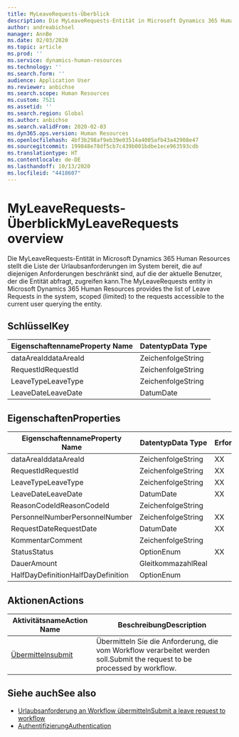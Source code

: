 ```yaml
---
title: MyLeaveRequests-Überblick
description: Die MyLeaveRequests-Entität in Microsoft Dynamics 365 Human Resources stellt die Liste der Urlaubsanforderungen im System bereit, die auf diejenigen Anforderungen beschränkt sind, auf die der aktuelle Benutzer, der die Entität abfragt, zugreifen kann.
author: andreabichsel
manager: AnnBe
ms.date: 02/03/2020
ms.topic: article
ms.prod: ''
ms.service: dynamics-human-resources
ms.technology: ''
ms.search.form: ''
audience: Application User
ms.reviewer: anbichse
ms.search.scope: Human Resources
ms.custom: 7521
ms.assetid: ''
ms.search.region: Global
ms.author: anbichse
ms.search.validFrom: 2020-02-03
ms.dyn365.ops.version: Human Resources
ms.openlocfilehash: 4bf3b298af9eb39e03514a4005afb43a42908e47
ms.sourcegitcommit: 199848e78df5cb7c439b001bdbe1ece963593cdb
ms.translationtype: HT
ms.contentlocale: de-DE
ms.lasthandoff: 10/13/2020
ms.locfileid: "4418607"
---
```

# <a name="myleaverequests-overview"></a><span data-ttu-id="d01df-103">MyLeaveRequests-Überblick</span><span class="sxs-lookup"><span data-stu-id="d01df-103">MyLeaveRequests overview</span></span>

<span data-ttu-id="d01df-104">Die MyLeaveRequests-Entität in Microsoft Dynamics 365 Human Resources stellt die Liste der Urlaubsanforderungen im System bereit, die auf diejenigen Anforderungen beschränkt sind, auf die der aktuelle Benutzer, der die Entität abfragt, zugreifen kann.</span><span class="sxs-lookup"><span data-stu-id="d01df-104">The MyLeaveRequests entity in Microsoft Dynamics 365 Human Resources provides the list of Leave Requests in the system, scoped (limited) to the requests accessible to the current user querying the entity.</span></span>

## <a name="key"></a><span data-ttu-id="d01df-105">Schlüssel</span><span class="sxs-lookup"><span data-stu-id="d01df-105">Key</span></span>

  | <span data-ttu-id="d01df-106">Eigenschaftenname</span><span class="sxs-lookup"><span data-stu-id="d01df-106">Property Name</span></span> | <span data-ttu-id="d01df-107">Datentyp</span><span class="sxs-lookup"><span data-stu-id="d01df-107">Data Type</span></span> |
  |---------------|-----------|
  | <span data-ttu-id="d01df-108">dataAreaId</span><span class="sxs-lookup"><span data-stu-id="d01df-108">dataAreaId</span></span>    | <span data-ttu-id="d01df-109">Zeichenfolge</span><span class="sxs-lookup"><span data-stu-id="d01df-109">String</span></span>    |
  | <span data-ttu-id="d01df-110">RequestId</span><span class="sxs-lookup"><span data-stu-id="d01df-110">RequestId</span></span>     | <span data-ttu-id="d01df-111">Zeichenfolge</span><span class="sxs-lookup"><span data-stu-id="d01df-111">String</span></span>    |
  | <span data-ttu-id="d01df-112">LeaveType</span><span class="sxs-lookup"><span data-stu-id="d01df-112">LeaveType</span></span>     | <span data-ttu-id="d01df-113">Zeichenfolge</span><span class="sxs-lookup"><span data-stu-id="d01df-113">String</span></span>    |
  | <span data-ttu-id="d01df-114">LeaveDate</span><span class="sxs-lookup"><span data-stu-id="d01df-114">LeaveDate</span></span>     | <span data-ttu-id="d01df-115">Datum</span><span class="sxs-lookup"><span data-stu-id="d01df-115">Date</span></span>      |
  
## <a name="properties"></a><span data-ttu-id="d01df-116">Eigenschaften</span><span class="sxs-lookup"><span data-stu-id="d01df-116">Properties</span></span>

  | <span data-ttu-id="d01df-117">Eigenschaftenname</span><span class="sxs-lookup"><span data-stu-id="d01df-117">Property Name</span></span>     | <span data-ttu-id="d01df-118">Datentyp</span><span class="sxs-lookup"><span data-stu-id="d01df-118">Data Type</span></span> | <span data-ttu-id="d01df-119">Erforderlich</span><span class="sxs-lookup"><span data-stu-id="d01df-119">Required</span></span> |
  |-------------------|-----------|----------|
  | <span data-ttu-id="d01df-120">dataAreaId</span><span class="sxs-lookup"><span data-stu-id="d01df-120">dataAreaId</span></span>        | <span data-ttu-id="d01df-121">Zeichenfolge</span><span class="sxs-lookup"><span data-stu-id="d01df-121">String</span></span>    | <span data-ttu-id="d01df-122">X</span><span class="sxs-lookup"><span data-stu-id="d01df-122">X</span></span>        |
  | <span data-ttu-id="d01df-123">RequestId</span><span class="sxs-lookup"><span data-stu-id="d01df-123">RequestId</span></span>         | <span data-ttu-id="d01df-124">Zeichenfolge</span><span class="sxs-lookup"><span data-stu-id="d01df-124">String</span></span>    | <span data-ttu-id="d01df-125">X</span><span class="sxs-lookup"><span data-stu-id="d01df-125">X</span></span>        |
  | <span data-ttu-id="d01df-126">LeaveType</span><span class="sxs-lookup"><span data-stu-id="d01df-126">LeaveType</span></span>         | <span data-ttu-id="d01df-127">Zeichenfolge</span><span class="sxs-lookup"><span data-stu-id="d01df-127">String</span></span>    | <span data-ttu-id="d01df-128">X</span><span class="sxs-lookup"><span data-stu-id="d01df-128">X</span></span>        |
  | <span data-ttu-id="d01df-129">LeaveDate</span><span class="sxs-lookup"><span data-stu-id="d01df-129">LeaveDate</span></span>         | <span data-ttu-id="d01df-130">Datum</span><span class="sxs-lookup"><span data-stu-id="d01df-130">Date</span></span>      | <span data-ttu-id="d01df-131">X</span><span class="sxs-lookup"><span data-stu-id="d01df-131">X</span></span>        |
  | <span data-ttu-id="d01df-132">ReasonCodeId</span><span class="sxs-lookup"><span data-stu-id="d01df-132">ReasonCodeId</span></span>      | <span data-ttu-id="d01df-133">Zeichenfolge</span><span class="sxs-lookup"><span data-stu-id="d01df-133">String</span></span>    |          |
  | <span data-ttu-id="d01df-134">PersonnelNumber</span><span class="sxs-lookup"><span data-stu-id="d01df-134">PersonnelNumber</span></span>   | <span data-ttu-id="d01df-135">Zeichenfolge</span><span class="sxs-lookup"><span data-stu-id="d01df-135">String</span></span>    | <span data-ttu-id="d01df-136">X</span><span class="sxs-lookup"><span data-stu-id="d01df-136">X</span></span>        |
  | <span data-ttu-id="d01df-137">RequestDate</span><span class="sxs-lookup"><span data-stu-id="d01df-137">RequestDate</span></span>       | <span data-ttu-id="d01df-138">Datum</span><span class="sxs-lookup"><span data-stu-id="d01df-138">Date</span></span>      | <span data-ttu-id="d01df-139">X</span><span class="sxs-lookup"><span data-stu-id="d01df-139">X</span></span>        |
  | <span data-ttu-id="d01df-140">Kommentar</span><span class="sxs-lookup"><span data-stu-id="d01df-140">Comment</span></span>           | <span data-ttu-id="d01df-141">Zeichenfolge</span><span class="sxs-lookup"><span data-stu-id="d01df-141">String</span></span>    |          |
  | <span data-ttu-id="d01df-142">Status</span><span class="sxs-lookup"><span data-stu-id="d01df-142">Status</span></span>            | <span data-ttu-id="d01df-143">Option</span><span class="sxs-lookup"><span data-stu-id="d01df-143">Enum</span></span>      | <span data-ttu-id="d01df-144">X</span><span class="sxs-lookup"><span data-stu-id="d01df-144">X</span></span>        |
  | <span data-ttu-id="d01df-145">Dauer</span><span class="sxs-lookup"><span data-stu-id="d01df-145">Amount</span></span>            | <span data-ttu-id="d01df-146">Gleitkommazahl</span><span class="sxs-lookup"><span data-stu-id="d01df-146">Real</span></span>      |          |
  | <span data-ttu-id="d01df-147">HalfDayDefinition</span><span class="sxs-lookup"><span data-stu-id="d01df-147">HalfDayDefinition</span></span> | <span data-ttu-id="d01df-148">Option</span><span class="sxs-lookup"><span data-stu-id="d01df-148">Enum</span></span>      |          |

## <a name="actions"></a><span data-ttu-id="d01df-149">Aktionen</span><span class="sxs-lookup"><span data-stu-id="d01df-149">Actions</span></span>

 | <span data-ttu-id="d01df-150">Aktivitätsname</span><span class="sxs-lookup"><span data-stu-id="d01df-150">Action Name</span></span>                               | <span data-ttu-id="d01df-151">Beschreibung</span><span class="sxs-lookup"><span data-stu-id="d01df-151">Description</span></span>                                     |
 |-------------------------------------------|-------------------------------------------------|
 | [<span data-ttu-id="d01df-152">Übermitteln</span><span class="sxs-lookup"><span data-stu-id="d01df-152">submit</span></span>](hr-developer-api-myleaverequests-submit.md)   | <span data-ttu-id="d01df-153">Übermitteln Sie die Anforderung, die vom Workflow verarbeitet werden soll.</span><span class="sxs-lookup"><span data-stu-id="d01df-153">Submit the request to be processed by workflow.</span></span> |

## <a name="see-also"></a><span data-ttu-id="d01df-154">Siehe auch</span><span class="sxs-lookup"><span data-stu-id="d01df-154">See also</span></span>

- [<span data-ttu-id="d01df-155">Urlaubsanforderung an Workflow übermitteln</span><span class="sxs-lookup"><span data-stu-id="d01df-155">Submit a leave request to workflow</span></span>](hr-developer-api-myleaverequests-submit.md)
- [<span data-ttu-id="d01df-156">Authentifizierung</span><span class="sxs-lookup"><span data-stu-id="d01df-156">Authentication</span></span>](hr-developer-api-authentication.md)
